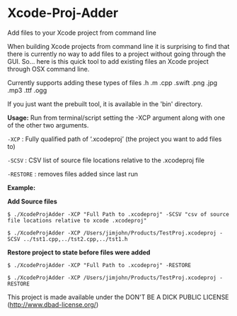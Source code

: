 Xcode-Proj-Adder
================

Add files to your Xcode project from command line

When building Xcode projects from command line it is surprising to find that there is currently no way to add files to a project without going through the GUI. So… here is this quick tool to add existing files an Xcode project through OSX command line.

Currently supports adding these types of files
.h .m .cpp .swift .png .jpg .mp3 .ttf .ogg

If you just want the prebuilt tool, it is available in the 'bin' directory.

**Usage:**
Run from terminal/script setting the -XCP argument along with one of the other two arguments.

`-XCP` : Fully qualified path of ‘.xcodeproj’ (the project you want to add files to)

`-SCSV` : CSV list of source file locations relative to the .xcodeproj file

`-RESTORE` : removes files added since last run


**Example:**

**Add Source files**

`$ ./XcodeProjAdder -XCP "Full Path to .xcodeproj" -SCSV "csv of source file locations relative to xcode .xcodeproj"`

`$ ./XcodeProjAdder -XCP /Users/jimjohn/Products/TestProj.xcodeproj -SCSV ../tst1.cpp,../tst2.cpp,../tst1.h`

**Restore project to state before files were added**

`$ ./XcodeProjAdder -XCP "Full Path to .xcodeproj" -RESTORE`

`$ ./XcodeProjAdder -XCP /Users/jimjohn/Products/TestProj.xcodeproj -RESTORE`


This project is made available under the DON'T BE A DICK PUBLIC LICENSE (http://www.dbad-license.org/)